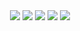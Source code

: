<center><img src="https://media.discordapp.net/attachments/774290264764055582/898463519933071381/1634280787072.png">
<a href="https://discord.gg/zqySsESftt"><img src="https://img.shields.io/badge/discord-invite-5865f2?style=for-the-badge&logo=discord&logoColor=white"></a>
<img src="https://img.shields.io/badge/version-1.0.0-05122A?style=for-the-badge">
<img src="https://img.shields.io/github/issues/RileCraft/Discord-StarBoard.svg?style=for-the-badge">
<img src="https://img.shields.io/github/forks/RileCraft/Discord-StarBoard.svg?style=for-the-badge"></center>